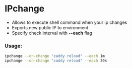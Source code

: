 # IPchange

* Allows to execute shell command when your ip changes
* Exports new public IP to environment
* Specify check interval with **--each** flag

### Usage:

```sh
ipchange --on-change "caddy reload" --each 1m
ipchange --on-change "caddy reload" --each 30s

```
